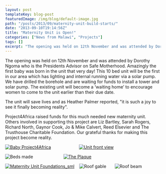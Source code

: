 ```yaml
---
layout: post
templateKey: blog-post
featuredImage: /img/blog/default-image.jpg
path: "/posts/2013/09/maternity-unit-build-starts/"
date: "2013-09-10T19:14:56Z"
title: "Maternity Unit is Open!"
categories: ["News from Malawi", "Projects"]
tags: []
excerpt: "The opening was held on 12th November and was attended by Dorothy Ngoma who is the Presidents Advis..."
---
```


The opening was held on 12th November and was attended by Dorothy Ngoma who is the Presidents Advisor on Safe Motherhood. Amazingly the first baby was born in the unit that very day! This 10 bed unit will be the first in our area which has lighting and internal running water via a solar pump. We have drilled the borehole and are waiting for funds to install a tower and solar pump. The existing unit will become a ‘waiting home’ to encourage women to come to the unit earlier than their due date.

The unit will save lives and as Heather Palmer reported, "it is such a joy to see it finally becoming reality".

Project4Africa raised funds for this much needed new maternity unit. Others involved in supporting this project are Liz Bartley, Sarah Rogers, Richard North, Gaynor Cook, Jo & Mike Calvert, Reed Elsevier and The Trusthouse Charitable Foundation. Our grateful thanks for making this project become reality.

[![Baby Project4Africa](https://www.africanvision.org.uk/africa-vision-news/wp-content/uploads/2013/11/Baby-Project4Africa-300x225.jpg)](https://www.africanvision.org.uk/africa-vision-news/wp-content/uploads/2013/11/Baby-Project4Africa.jpg)                       [![Unit front view](https://www.africanvision.org.uk/africa-vision-news/wp-content/uploads/2013/11/Unit-front-view-300x225.jpg)](https://www.africanvision.org.uk/africa-vision-news/wp-content/uploads/2013/11/Unit-front-view.jpg)

![Beds made](https://www.africanvision.org.uk/africa-vision-news/wp-content/uploads/2013/11/Beds-made-300x225.jpg)                         [![The Plaque](https://www.africanvision.org.uk/africa-vision-news/wp-content/uploads/2013/11/The-Plaque-300x225.jpg)](https://www.africanvision.org.uk/africa-vision-news/wp-content/uploads/2013/11/The-Plaque.jpg)

[![Maternity Unit Foundations_sml](https://www.africanvision.org.uk/africa-vision-news/wp-content/uploads/2013/05/Maternity-Unit-Foundations_sml-300x224.jpg)](https://www.africanvision.org.uk/africa-vision-news/wp-content/uploads/2013/05/Maternity-Unit-Foundations_sml.jpg)    ![Roof gable](https://www.africanvision.org.uk/africa-vision-news/wp-content/uploads/2013/05/Roof-gable-300x224.jpg)       ![Roof beam](https://www.africanvision.org.uk/africa-vision-news/wp-content/uploads/2012/03/Roof-beam-300x224.jpg)